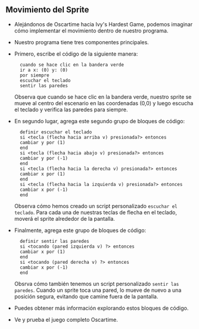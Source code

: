 ## Movimiento del Sprite

- Alejándonos de Oscartime hacia Ivy's Hardest Game, podemos imaginar cómo implementar el movimiento dentro de nuestro programa.
- Nuestro programa tiene tres componentes principales.
- Primero, escribe el código de la siguiente manera:

        cuando se hace clic en la bandera verde
        ir a x: (0) y: (0)
        por siempre
        escuchar el teclado
        sentir las paredes

  Observa que cuando se hace clic en la bandera verde, nuestro sprite se mueve al centro del escenario en las coordenadas (0,0) y luego escucha el teclado y verifica las paredes para siempre.

- En segundo lugar, agrega este segundo grupo de bloques de código:

        definir escuchar el teclado
        si <tecla (flecha hacia arriba v) presionada?> entonces
        cambiar y por (1)
        end
        si <tecla (flecha hacia abajo v) presionada?> entonces
        cambiar y por (-1)
        end
        si <tecla (flecha hacia la derecha v) presionada?> entonces
        cambiar x por (1)
        end
        si <tecla (flecha hacia la izquierda v) presionada?> entonces
        cambiar x por (-1)
        end

  Observa cómo hemos creado un script personalizado `escuchar el teclado`. Para cada una de nuestras teclas de flecha en el teclado, moverá el sprite alrededor de la pantalla.

- Finalmente, agrega este grupo de bloques de código:

        definir sentir las paredes
        si <tocando (pared izquierda v) ?> entonces
        cambiar x por (1)
        end
        si <tocando (pared derecha v) ?> entonces
        cambiar x por (-1)
        end

  Obsrva cómo también tenemos un script personalizado `sentir las paredes`. Cuando un sprite toca una pared, lo mueve de nuevo a una posición segura, evitando que camine fuera de la pantalla.

- Puedes obtener más información explorando estos bloques de código.
- Ve y prueba el juego completo Oscartime.